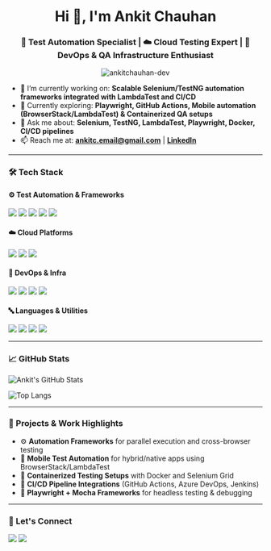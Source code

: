 <h1 align="center">Hi 👋, I'm Ankit Chauhan</h1>
<h3 align="center">🔧 Test Automation Specialist | ☁️ Cloud Testing Expert | 🚀 DevOps & QA Infrastructure Enthusiast</h3>

<p align="center">
  <img src="https://komarev.com/ghpvc/?username=ankitchauhan-dev&label=Profile%20views&color=0e75b6&style=flat" alt="ankitchauhan-dev" />
</p>

- 🔭 I’m currently working on: **Scalable Selenium/TestNG automation frameworks integrated with LambdaTest and CI/CD**
- 🌱 Currently exploring: **Playwright, GitHub Actions, Mobile automation (BrowserStack/LambdaTest) & Containerized QA setups**
- 💬 Ask me about: **Selenium, TestNG, LambdaTest, Playwright, Docker, CI/CD pipelines**
- 📫 Reach me at: **[ankitc.email@gmail.com](mailto:ankitc.email@gmail.com)** | **[LinkedIn](https://www.linkedin.com/in/ankit-c-08319391/)**

---

### 🛠️ Tech Stack

#### ⚙️ Test Automation & Frameworks
<p>
  <img src="https://img.shields.io/badge/Selenium-43B02A?style=for-the-badge&logo=selenium&logoColor=white"/>
  <img src="https://img.shields.io/badge/TestNG-F2A2C0?style=for-the-badge&logo=testng&logoColor=white"/>
  <img src="https://img.shields.io/badge/Playwright-45BA6C?style=for-the-badge&logo=playwright&logoColor=white"/>
  <img src="https://img.shields.io/badge/Appium-663399?style=for-the-badge&logo=appium&logoColor=white"/>
  <img src="https://img.shields.io/badge/Cypress-17202C?style=for-the-badge&logo=cypress&logoColor=white"/>
</p>

#### ☁️ Cloud Platforms
<p>
  <img src="https://img.shields.io/badge/LambdaTest-292961?style=for-the-badge&logo=lambdatest&logoColor=white"/>
  <img src="https://img.shields.io/badge/BrowserStack-ED6C30?style=for-the-badge&logo=browserstack&logoColor=white"/>
  <img src="https://img.shields.io/badge/Sauce%20Labs-E2231A?style=for-the-badge&logo=saucelabs&logoColor=white"/>
</p>

#### 🧰 DevOps & Infra
<p>
  <img src="https://img.shields.io/badge/Docker-2496ED?style=for-the-badge&logo=docker&logoColor=white"/>
  <img src="https://img.shields.io/badge/Concourse-339933?style=for-the-badge&logo=concourse&logoColor=white"/>
  <img src="https://img.shields.io/badge/GitHub Actions-2088FF?style=for-the-badge&logo=githubactions&logoColor=white"/>
  <img src="https://img.shields.io/badge/Azure DevOps-0078D7?style=for-the-badge&logo=azuredevops&logoColor=white"/>
</p>

#### 🔤 Languages & Utilities
<p>
  <img src="https://img.shields.io/badge/Java-ED8B00?style=for-the-badge&logo=java&logoColor=white"/>
  <img src="https://img.shields.io/badge/Python-3776AB?style=for-the-badge&logo=python&logoColor=white"/>
  <img src="https://img.shields.io/badge/YAML-000000?style=for-the-badge&logo=yaml&logoColor=white"/>
  <img src="https://img.shields.io/badge/Git-F05032?style=for-the-badge&logo=git&logoColor=white"/>
</p>

---

### 📈 GitHub Stats

![Ankit's GitHub Stats](https://github-readme-stats.vercel.app/api?username=ankitchauhan-dev&show_icons=true&theme=radical)

![Top Langs](https://github-readme-stats.vercel.app/api/top-langs/?username=ankitchauhan-dev&layout=compact&theme=radical)

---

### 📂 Projects & Work Highlights

- ⚙️ **Automation Frameworks** for parallel execution and cross-browser testing
- 📱 **Mobile Test Automation** for hybrid/native apps using BrowserStack/LambdaTest
- 🐳 **Containerized Testing Setups** with Docker and Selenium Grid
- 🚀 **CI/CD Pipeline Integrations** (GitHub Actions, Azure DevOps, Jenkins)
- 🧪 **Playwright + Mocha Frameworks** for headless testing & debugging

---

### 🤝 Let's Connect

<p align="left">
  <a href="mailto:ankitc.email@gmail.com"><img src="https://img.shields.io/badge/Gmail-D14836?style=for-the-badge&logo=gmail&logoColor=white"></a>
  <a href="https://www.linkedin.com/in/ankit-c-08319391/"><img src="https://img.shields.io/badge/LinkedIn-blue?style=for-the-badge&logo=linkedin&logoColor=white"></a>
</p>
